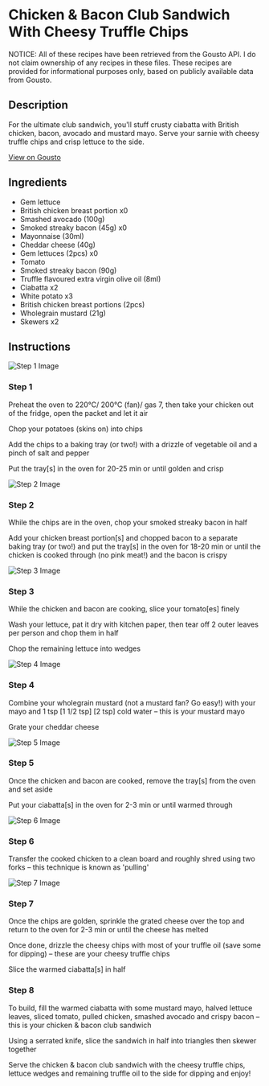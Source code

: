# Chicken & Bacon Club Sandwich With Cheesy Truffle Chips

NOTICE: All of these recipes have been retrieved from the Gousto API. I do not claim ownership of any recipes in these files. These recipes are provided for informational purposes only, based on publicly available data from Gousto.

## Description

For the ultimate club sandwich, you'll stuff crusty ciabatta with British chicken, bacon, avocado and mustard mayo. Serve your sarnie with cheesy truffle chips and crisp lettuce to the side. 

[View on Gousto](https://www.gousto.co.uk/recipes/cookbook/chicken-bacon-club-sandwich-cheesy-truffle-chips)

## Ingredients

- Gem lettuce
- British chicken breast portion x0
- Smashed avocado (100g)
- Smoked streaky bacon (45g) x0
- Mayonnaise (30ml)
- Cheddar cheese (40g)
- Gem lettuces (2pcs) x0
- Tomato
- Smoked streaky bacon (90g)
- Truffle flavoured extra virgin olive oil (8ml)
- Ciabatta x2
- White potato x3
- British chicken breast portions (2pcs)
- Wholegrain mustard (21g)
- Skewers x2

## Instructions

![Step 1 Image](https://production-media.gousto.co.uk/cms/recipe-step-image/2166.-step-1-x200.jpg)

### Step 1

Preheat the oven to 220°C/ 200°C (fan)/ gas 7, then take your chicken out of the fridge, open the packet and let it air

Chop your potatoes (skins on) into chips

Add the chips to a baking tray (or two!) with a drizzle of vegetable oil and a pinch of salt and pepper

Put the tray[s] in the oven for 20-25 min or until golden and crisp

![Step 2 Image](https://production-media.gousto.co.uk/cms/recipe-step-image/2166.-step-2-x200.jpg)

### Step 2

While the chips are in the oven, chop your smoked streaky bacon in half

Add your chicken breast portion[s] and chopped bacon to a separate baking tray (or two!) and put the tray[s] in the oven for 18-20 min or until the chicken is cooked through (no pink meat!) and the bacon is crispy

![Step 3 Image](https://production-media.gousto.co.uk/cms/recipe-step-image/2166.-step-3-x200.jpg)

### Step 3

While the chicken and bacon are cooking, slice your tomato[es] finely

Wash your lettuce, pat it dry with kitchen paper, then tear off 2 outer leaves per person and chop them in half

Chop the remaining lettuce into wedges

![Step 4 Image](https://production-media.gousto.co.uk/cms/recipe-step-image/2166.-step-4-x200.jpg)

### Step 4

Combine your wholegrain mustard (not a mustard fan? Go easy!) with your mayo and 1 tsp <span class="text-purple">[1 1/2 tsp]</span> <span class="text-danger">[2 tsp]</span> cold water – this is your mustard mayo

Grate your cheddar cheese

![Step 5 Image](https://production-media.gousto.co.uk/cms/recipe-step-image/2166.-step-5-x200.jpg)

### Step 5

Once the chicken and bacon are cooked, remove the tray[s] from the oven and set aside

Put your ciabatta[s] in the oven for 2-3 min or until warmed through

![Step 6 Image](https://production-media.gousto.co.uk/cms/recipe-step-image/2166.-step-6-x200.jpg)

### Step 6

Transfer the cooked chicken to a clean board and roughly shred using two forks – this technique is known as 'pulling'

![Step 7 Image](https://production-media.gousto.co.uk/cms/recipe-step-image/2166.-step-7-x200.jpg)

### Step 7

Once the chips are golden, sprinkle the grated cheese over the top and return to the oven for 2-3 min or until the cheese has melted

Once done, drizzle the cheesy chips with most of your truffle oil (save some for dipping) – these are your cheesy truffle chips

Slice the warmed ciabatta[s] in half

### Step 8

To build, fill the warmed ciabatta with some mustard mayo, halved lettuce leaves, sliced tomato, pulled chicken, smashed avocado and crispy bacon – this is your chicken & bacon club sandwich

Using a serrated knife, slice the sandwich in half into triangles then skewer together

Serve the chicken & bacon club sandwich with the cheesy truffle chips, lettuce wedges and remaining truffle oil to the side for dipping and enjoy!

